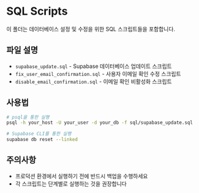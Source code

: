 # SQL Scripts

이 폴더는 데이터베이스 설정 및 수정을 위한 SQL 스크립트들을 포함합니다.

## 파일 설명

- `supabase_update.sql` - Supabase 데이터베이스 업데이트 스크립트
- `fix_user_email_confirmation.sql` - 사용자 이메일 확인 수정 스크립트
- `disable_email_confirmation.sql` - 이메일 확인 비활성화 스크립트

## 사용법

```bash
# psql을 통한 실행
psql -h your_host -U your_user -d your_db -f sql/supabase_update.sql

# Supabase CLI를 통한 실행
supabase db reset --linked
```

## 주의사항

- 프로덕션 환경에서 실행하기 전에 반드시 백업을 수행하세요
- 각 스크립트는 단계별로 실행하는 것을 권장합니다